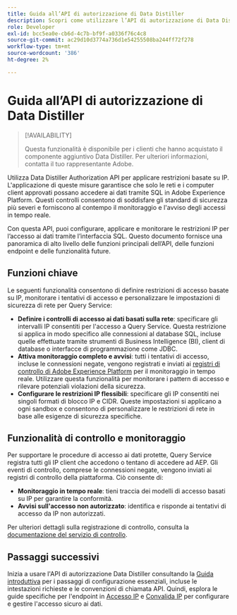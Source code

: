 ```yaml
---
title: Guida all’API di autorizzazione di Data Distiller
description: Scopri come utilizzare l’API di autorizzazione di Data Distiller per applicare restrizioni IP basate sulla rete per connessioni sicure tramite SQL. Utilizza questa API per migliorare il controllo dell’accesso ai dati per i dati Adobe Experience Platform.
role: Developer
exl-id: bcc5ea0e-cb6d-4c7b-bf9f-a0336f76c4c8
source-git-commit: ac29d10d3774a736d1e54255508ba244ff72f278
workflow-type: tm+mt
source-wordcount: '386'
ht-degree: 2%

---
```


# Guida all’API di autorizzazione di Data Distiller

>[!AVAILABILITY]
>
>Questa funzionalità è disponibile per i clienti che hanno acquistato il componente aggiuntivo Data Distiller. Per ulteriori informazioni, contatta il tuo rappresentante Adobe.

Utilizza Data Distiller Authorization API per applicare restrizioni basate su IP. L&#39;applicazione di queste misure garantisce che solo le reti e i computer client approvati possano accedere ai dati tramite SQL in Adobe Experience Platform. Questi controlli consentono di soddisfare gli standard di sicurezza più severi e forniscono al contempo il monitoraggio e l&#39;avviso degli accessi in tempo reale.

Con questa API, puoi configurare, applicare e monitorare le restrizioni IP per l’accesso ai dati tramite l’interfaccia SQL. Questo documento fornisce una panoramica di alto livello delle funzioni principali dell’API, delle funzioni endpoint e delle funzionalità future.

## Funzioni chiave

Le seguenti funzionalità consentono di definire restrizioni di accesso basate su IP, monitorare i tentativi di accesso e personalizzare le impostazioni di sicurezza di rete per Query Service:

- **Definire i controlli di accesso ai dati basati sulla rete**: specificare gli intervalli IP consentiti per l&#39;accesso a Query Service. Questa restrizione si applica in modo specifico alle connessioni al database SQL, incluse quelle effettuate tramite strumenti di Business Intelligence (BI), client di database o interfacce di programmazione come JDBC.
- **Attiva monitoraggio completo e avvisi**: tutti i tentativi di accesso, incluse le connessioni negate, vengono registrati e inviati ai [registri di controllo di Adobe Experience Platform](../../landing/governance-privacy-security/audit-logs/overview.md) per il monitoraggio in tempo reale. Utilizzare questa funzionalità per monitorare i pattern di accesso e rilevare potenziali violazioni della sicurezza.
- **Configurare le restrizioni IP flessibili**: specificare gli IP consentiti nei singoli formati di blocco IP e CIDR. Queste impostazioni si applicano a ogni sandbox e consentono di personalizzare le restrizioni di rete in base alle esigenze di sicurezza specifiche.

## Funzionalità di controllo e monitoraggio

Per supportare le procedure di accesso ai dati protette, Query Service registra tutti gli IP client che accedono o tentano di accedere ad AEP. Gli eventi di controllo, comprese le connessioni negate, vengono inviati ai registri di controllo della piattaforma. Ciò consente di:

- **Monitoraggio in tempo reale**: tieni traccia dei modelli di accesso basati su IP per garantire la conformità.
- **Avvisi sull&#39;accesso non autorizzato**: identifica e risponde ai tentativi di accesso da IP non autorizzati.

Per ulteriori dettagli sulla registrazione di controllo, consulta la [documentazione del servizio di controllo](https://experienceleague.adobe.com/docs/experience-platform/audit/audit-overview.html).

## Passaggi successivi

Inizia a usare l&#39;API di autorizzazione Data Distiller consultando la [Guida introduttiva](./getting-started.md) per i passaggi di configurazione essenziali, incluse le intestazioni richieste e le convenzioni di chiamata API. Quindi, esplora le guide specifiche per l&#39;endpoint in [Accesso IP](./ip-access.md) e [Convalida IP](./validate.md) per configurare e gestire l&#39;accesso sicuro ai dati.
